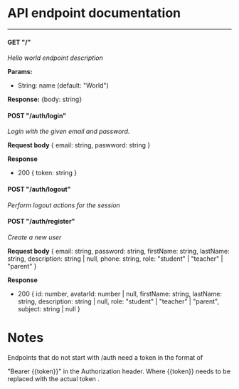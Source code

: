 # API endpoint documentation

---
#### GET "/"
  *Hello world endpoint description*
  
  **Params:**
  - String: name (default: "World")

  **Response:**
  {body: string}

#### POST "/auth/login"

  *Login with the given email and password.*

  **Request body**
  {
    email: string,
    paswword: string
  }
  

  **Response**
  
  - 200 {
    token: string
  }
  
#### POST "/auth/logout"

  *Perform logout actions for the session*

#### POST "/auth/register"

  *Create a new user*

  **Request body**
  {
  email: string,
  password: string,
  firstName: string,
  lastName: string,
  description: string | null,
  phone: string,
  role: "student" | "teacher" | "parent"
}

  **Response**
  - 200 {
  id: number,
  avatarId: number | null,
  firstName: string,
  lastName: string,
  description: string | null,
  role: "student" | "teacher" | "parent",
  subject: string | null
  }
  
  

# Notes

Endpoints that do not start with /auth need a token in the format of 

"Bearer {{token}}" in the Authorization header. Where {{token}} needs to be replaced with the actual token .